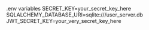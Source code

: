 .env variables
SECRET_KEY=your_secret_key_here
SQLALCHEMY_DATABASE_URI=sqlite:///user_server.db
JWT_SECRET_KEY=your_very_secret_key_here
